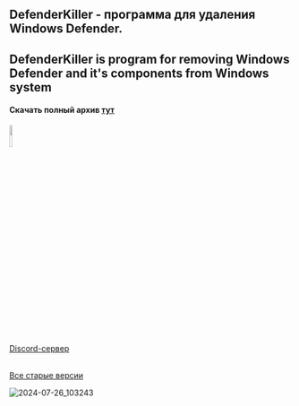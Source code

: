 ## DefenderKiller - программа для удаления Windows Defender.
## DefenderKiller is program for removing Windows Defender and it's components from Windows system

#### Скачать полный архив [тут](https://disk.yandex.ru/d/G_IcVLrpDm6bLA)

<a href="https://discord.gg/X5VBmJB3aE">
  <image src="https://i.imgur.com/7qKqP8r.png" width="10%"/>
  <div>Discord-сервер</div>
</a>
<br>

[Все старые версии](https://nnmclub.to/forum/tracker.php?nm=DefenderKiller)

![2024-07-26_103243](https://github.com/user-attachments/assets/ec42b51d-4b02-4551-8c2d-e767df08ba3f)
